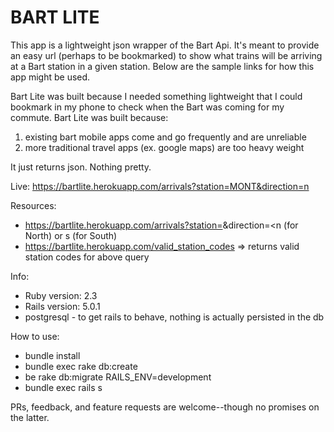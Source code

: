 # BART LITE

This app is a lightweight json wrapper of the Bart Api. It's meant to provide an easy url (perhaps to be bookmarked) to show what trains will be arriving at a Bart station in a given station. Below are the sample links for how this app might be used.

Bart Lite was built because I needed something lightweight that I could bookmark in my phone to check when the Bart was coming for my commute. Bart Lite was built because: 

1) existing bart mobile apps come and go frequently and are unreliable 
2) more traditional travel apps (ex. google maps) are too heavy weight

It just returns json. Nothing pretty.

Live:
https://bartlite.herokuapp.com/arrivals?station=MONT&direction=n

Resources: 

* https://bartlite.herokuapp.com/arrivals?station=<station-code>&direction=<n (for North) or s (for South) 
* https://bartlite.herokuapp.com/valid_station_codes => returns valid station codes for above query

Info:

* Ruby version: 2.3
* Rails version: 5.0.1
* postgresql - to get rails to behave, nothing is actually persisted in the db

How to use:

* bundle install
* bundle exec rake db:create
* be rake db:migrate RAILS_ENV=development
* bundle exec rails s

PRs, feedback, and feature requests are welcome--though no promises on the latter.
 